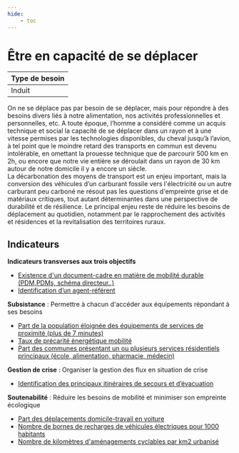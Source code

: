 ```yaml
---
hide:
    - toc
---
```



# Être en capacité de se déplacer

|Type de besoin|
|--|
|Induit|

On ne se déplace pas par besoin de se déplacer, mais pour répondre à des besoins divers liés  à  notre  alimentation,  nos  activités  professionnelles  et  personnelles,  etc.  A  toute époque,  l’homme  a  considéré  comme  un  acquis  technique  et  social  la  capacité  de  se déplacer  dans  un  rayon  et  à  une  vitesse  permises  par  les technologies disponibles, du cheval  jusqu’à  l’avion,  à  tel  point  que le moindre retard des transports en commun est devenu intolérable, en omettant la prouesse technique que de parcourir 500 km en 2h, ou  encore  que  notre  vie  entière  se  déroulait  dans  un rayon de 30 km autour de notre domicile il y a encore un siècle.  
La  décarbonation  des  moyens  de  transport  est  un enjeu important, mais la conversion des véhicules d’un carburant fossile vers l'électricité ou un autre carburant peu carboné ne  résout  pas  les  questions  d'empreinte  grise  et  de  matériaux  critiques,  tout  autant déterminantes  dans  une  perspective  de  durabilité  et  de  résilience.  Le  principal  enjeu reste  de  réduire  les  besoins  de  déplacement  au  quotidien,  notamment  par  le rapprochement des activités et résidences et la revitalisation des territoires ruraux. 

## Indicateurs

**Indicateurs transverses aux trois objectifs**

- [Existence d'un document-cadre en matière de mobilité durable (PDM,PDMs, schéma directeur..)](https://konsilion.github.io/diag360/pages/indicateurs/bi3_i01)
- [Identification d’un agent-référent](https://konsilion.github.io/diag360/pages/indicateurs/bi3_i02)

**Subsistance** : Permettre à chacun d'accéder aux équipements répondant à ses besoins  

- [Part de la population éloignée des équipements de services de proximité (plus de 7 minutes)](https://konsilion.github.io/diag360/pages/indicateurs/bi3_i03)
- [Taux de précarité énergétique mobilité](https://konsilion.github.io/diag360/pages/indicateurs/bi3_i04)
- [Part des communes présentant un ou plusieurs services résidentiels principaux (école, alimentation, pharmacie, médecin)](https://konsilion.github.io/diag360/pages/indicateurs/bi3_i05)

**Gestion de crise** : Organiser  la  gestion des  flux  en  situation de crise 

- [Identification des principaux itinéraires de secours et d’évacuation](https://konsilion.github.io/diag360/pages/indicateurs/bi3_i06)

**Soutenabilité** : Réduire les besoins de mobilité et minimiser son empreinte écologique 

- [Part des déplacements domicile-travail en voiture](https://konsilion.github.io/diag360/pages/indicateurs/bi3_i07)
- [Nombre de bornes de recharges de véhicules électriques pour 1000 habitants](https://konsilion.github.io/diag360/pages/indicateurs/bi3_i08)
- [Nombre de kilomètres d'aménagements cyclables par km2 urbanisé](https://konsilion.github.io/diag360/pages/indicateurs/bi3_i09)